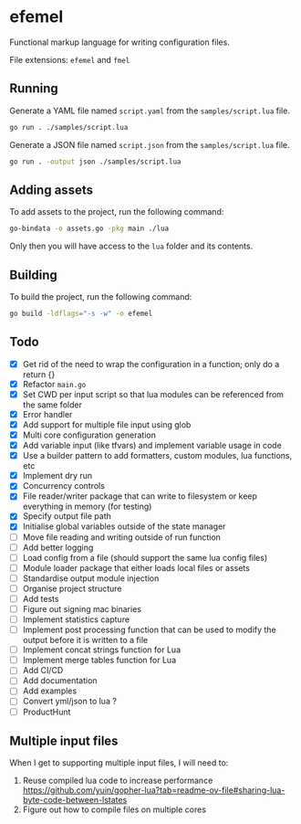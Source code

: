 # efemel

Functional markup language for writing configuration files.

File extensions: `efemel` and `fmel`

## Running

Generate a YAML file named `script.yaml` from the `samples/script.lua` file.

```bash
go run . ./samples/script.lua
```

Generate a JSON file named `script.json` from the `samples/script.lua` file.

```bash
go run . -output json ./samples/script.lua
```

## Adding assets

To add assets to the project, run the following command:

```bash
go-bindata -o assets.go -pkg main ./lua
```

Only then you will have access to the `lua` folder and its contents.

## Building

To build the project, run the following command:

```bash
go build -ldflags="-s -w" -o efemel
```

## Todo

- [x] Get rid of the need to wrap the configuration in a function; only do a return {}
- [x] Refactor `main.go`
- [x] Set CWD per input script so that lua modules can be referenced from the same folder
- [x] Error handler
- [x] Add support for multiple file input using glob
- [x] Multi core configuration generation
- [x] Add variable input (like tfvars) and implement variable usage in code
- [x] Use a builder pattern to add formatters, custom modules, lua functions, etc
- [x] Implement dry run
- [x] Concurrency controls
- [x] File reader/writer package that can write to filesystem or keep everything in memory (for testing)
- [x] Specify output file path
- [x] Initialise global variables outside of the state manager
- [ ] Move file reading and writing outside of run function
- [ ] Add better logging
- [ ] Load config from a file (should support the same lua config files)
- [ ] Module loader package that either loads local files or assets
- [ ] Standardise output module injection
- [ ] Organise project structure
- [ ] Add tests
- [ ] Figure out signing mac binaries
- [ ] Implement statistics capture
- [ ] Implement post processing function that can be used to modify the output before it is written to a file
- [ ] Implement concat strings function for Lua
- [ ] Implement merge tables function for Lua
- [ ] Add CI/CD
- [ ] Add documentation
- [ ] Add examples
- [ ] Convert yml/json to lua ?
- [ ] ProductHunt

## Multiple input files

When I get to supporting multiple input files, I will need to:

1. Reuse compiled lua code to increase performance https://github.com/yuin/gopher-lua?tab=readme-ov-file#sharing-lua-byte-code-between-lstates
2. Figure out how to compile files on multiple cores

